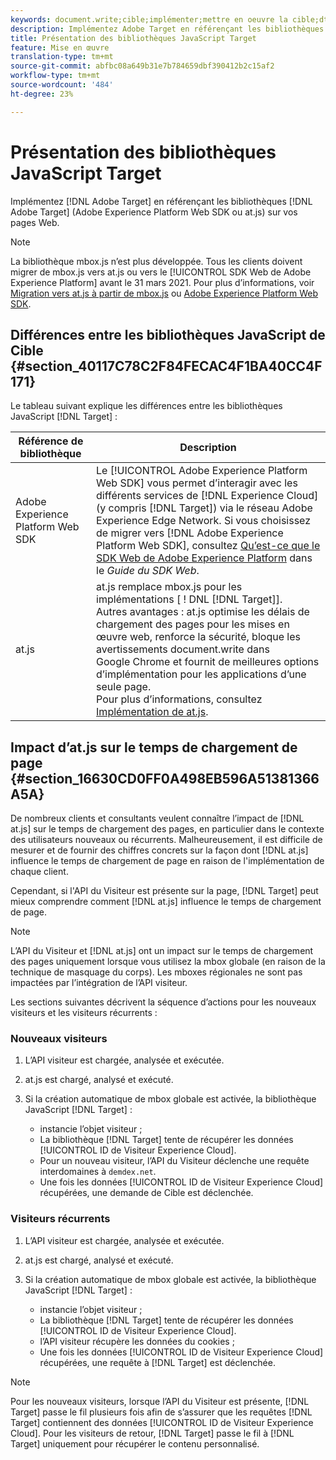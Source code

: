 ```yaml
---
keywords: document.write;cible;implémenter;mettre en oeuvre la cible;dtm;gestion dynamique des balises;at.js;mbox.js;cible.js;mbox;adobe experience platform web skd;aep web sdk;web sdk
description: Implémentez Adobe Target en référençant les bibliothèques de Cibles (at.js ou mbox.js) sur vos pages Web.
title: Présentation des bibliothèques JavaScript Target
feature: Mise en œuvre
translation-type: tm+mt
source-git-commit: abfbc08a649b31e7b784659dbf390412b2c15af2
workflow-type: tm+mt
source-wordcount: '484'
ht-degree: 23%

---
```



# Présentation des bibliothèques JavaScript Target

Implémentez [!DNL Adobe Target] en référençant les bibliothèques [!DNL Adobe Target] (Adobe Experience Platform Web SDK ou at.js) sur vos pages Web.

>[!NOTE]
>
>La bibliothèque mbox.js n’est plus développée. Tous les clients doivent migrer de mbox.js vers at.js ou vers le [!UICONTROL SDK Web de Adobe Experience Platform] avant le 31 mars 2021. Pour plus d’informations, voir [Migration vers at.js à partir de mbox.js](/help/c-implementing-target/c-implementing-target-for-client-side-web/t-mbox-download/c-target-atjs-implementation/target-migrate-atjs.md#task_DE55DCE9AC2F49728395665DE1B1E6EA) ou [Adobe Experience Platform Web SDK](/help/c-implementing-target/c-implementing-target-for-client-side-web/aep-web-sdk.md).

## Différences entre les bibliothèques JavaScript de Cible {#section_40117C78C2F84FECAC4F1BA40CC4F171}

Le tableau suivant explique les différences entre les bibliothèques JavaScript [!DNL Target] :

| Référence de bibliothèque | Description |
|--- |--- |
| Adobe Experience Platform Web SDK | Le [!UICONTROL Adobe Experience Platform Web SDK] vous permet d’interagir avec les différents services de [!DNL Experience Cloud] (y compris [!DNL Target]) via le réseau Adobe Experience Edge Network. Si vous choisissez de migrer vers [!DNL Adobe Experience Platform Web SDK], consultez [Qu’est-ce que le SDK Web de Adobe Experience Platform](/help/c-implementing-target/c-implementing-target-for-client-side-web/aep-web-sdk.md) dans le *Guide du SDK Web*. |
| at.js | at.js remplace mbox.js pour les implémentations [ ! DNL [!DNL Target]].<br>Autres avantages : at.js optimise les délais de chargement des pages pour les mises en œuvre web, renforce la sécurité, bloque les avertissements document.write dans Google Chrome et fournit de meilleures options d’implémentation pour les applications d’une seule page.<br>Pour plus d’informations, consultez [Implémentation de at.js](/help/c-implementing-target/c-implementing-target-for-client-side-web/t-mbox-download/c-target-atjs-implementation/target-atjs-implementation.md). |

## Impact d’at.js sur le temps de chargement de page {#section_16630CD0FF0A498EB596A51381366A5A}

De nombreux clients et consultants veulent connaître l’impact de [!DNL at.js] sur le temps de chargement des pages, en particulier dans le contexte des utilisateurs nouveaux ou récurrents. Malheureusement, il est difficile de mesurer et de fournir des chiffres concrets sur la façon dont [!DNL at.js] influence le temps de chargement de page en raison de l&#39;implémentation de chaque client.

Cependant, si l&#39;API du Visiteur est présente sur la page, [!DNL Target] peut mieux comprendre comment [!DNL at.js] influence le temps de chargement de page.

>[!NOTE]
>
>L’API du Visiteur et [!DNL at.js] ont un impact sur le temps de chargement des pages uniquement lorsque vous utilisez la mbox globale (en raison de la technique de masquage du corps). Les mboxes régionales ne sont pas impactées par l’intégration de l’API visiteur.

Les sections suivantes décrivent la séquence d’actions pour les nouveaux visiteurs et les visiteurs récurrents :

### Nouveaux visiteurs

1. L’API visiteur est chargée, analysée et exécutée.
1. at.js est chargé, analysé et exécuté.
1. Si la création automatique de mbox globale est activée, la bibliothèque JavaScript [!DNL Target] :

   * instancie l’objet visiteur ;
   * La bibliothèque [!DNL Target] tente de récupérer les données [!UICONTROL ID de Visiteur Experience Cloud].
   * Pour un nouveau visiteur, l’API du Visiteur déclenche une requête interdomaines à `demdex.net`.
   * Une fois les données [!UICONTROL ID de Visiteur Experience Cloud] récupérées, une demande de Cible est déclenchée.

### Visiteurs récurrents

1. L’API visiteur est chargée, analysée et exécutée.
1. at.js est chargé, analysé et exécuté.
1. Si la création automatique de mbox globale est activée, la bibliothèque JavaScript [!DNL Target] :

   * instancie l’objet visiteur ;
   * La bibliothèque [!DNL Target] tente de récupérer les données [!UICONTROL ID de Visiteur Experience Cloud].
   * l’API visiteur récupère les données du cookies ;
   * Une fois les données [!UICONTROL ID de Visiteur Experience Cloud] récupérées, une requête à [!DNL Target] est déclenchée.

>[!NOTE]
>
>Pour les nouveaux visiteurs, lorsque l’API du Visiteur est présente, [!DNL Target] passe le fil plusieurs fois afin de s’assurer que les requêtes [!DNL Target] contiennent des données [!UICONTROL ID de Visiteur Experience Cloud]. Pour les visiteurs de retour, [!DNL Target] passe le fil à [!DNL Target] uniquement pour récupérer le contenu personnalisé.
